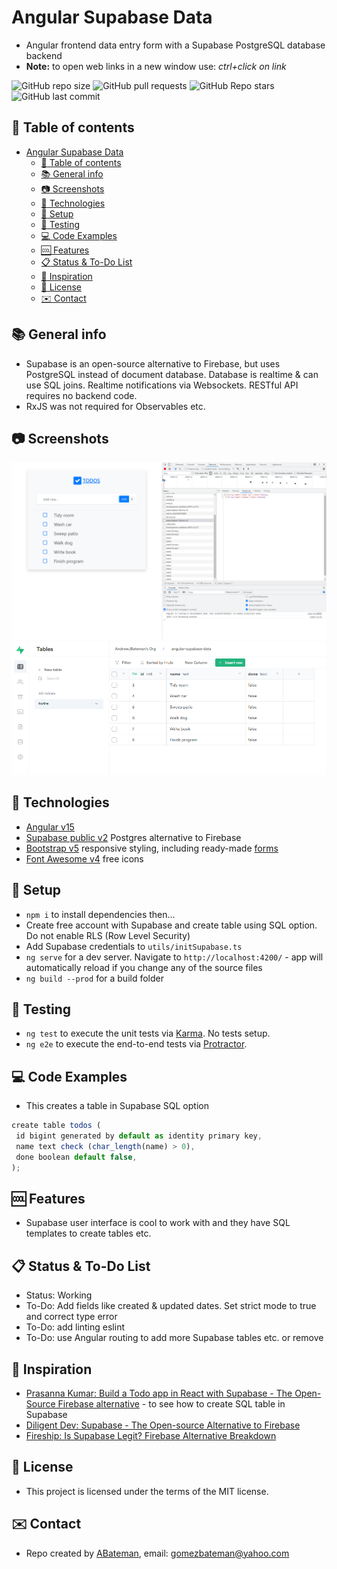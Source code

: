 # Angular Supabase Data

* Angular frontend data entry form with a Supabase PostgreSQL database backend
* **Note:** to open web links in a new window use: _ctrl+click on link_

![GitHub repo size](https://img.shields.io/github/repo-size/AndrewJBateman/angular-supabase-data?style=plastic)
![GitHub pull requests](https://img.shields.io/github/issues-pr/AndrewJBateman/angular-supabase-data?style=plastic)
![GitHub Repo stars](https://img.shields.io/github/stars/AndrewJBateman/angular-supabase-data?style=plastic)
![GitHub last commit](https://img.shields.io/github/last-commit/AndrewJBateman/angular-supabase-data?style=plastic)

## :page_facing_up: Table of contents

* [Angular Supabase Data](#angular-supabase-data)
  * [:page_facing_up: Table of contents](#page_facing_up-table-of-contents)
  * [:books: General info](#books-general-info)
  * [:camera: Screenshots](#camera-screenshots)
  * [:signal_strength: Technologies](#signal_strength-technologies)
  * [:floppy_disk: Setup](#floppy_disk-setup)
  * [:flashlight: Testing](#flashlight-testing)
  * [:computer: Code Examples](#computer-code-examples)
  * [:cool: Features](#cool-features)
  * [:clipboard: Status & To-Do List](#clipboard-status--to-do-list)
  * [:clap: Inspiration](#clap-inspiration)
  * [:file_folder: License](#file_folder-license)
  * [:envelope: Contact](#envelope-contact)

## :books: General info

* Supabase is an open-source alternative to Firebase, but uses PostgreSQL instead of document database. Database is realtime & can use SQL joins. Realtime notifications via Websockets. RESTful API requires no backend code.
* RxJS was not required for Observables etc.

## :camera: Screenshots

![Example screenshot](./img/table.png)
![Example screenshot](./img/supabase.png)

## :signal_strength: Technologies

* [Angular v15](https://angular.io/)
* [Supabase public v2](https://supabase.io/) Postgres alternative to Firebase
* [Bootstrap v5](https://getbootstrap.com/) responsive styling, including ready-made [forms](https://getbootstrap.com/docs/5.0/forms/overview/)
* [Font Awesome v4](https://fontawesome.com/v4.7/icons/) free icons

## :floppy_disk: Setup

* `npm i` to install dependencies then...
* Create free account with Supabase and create table using SQL option. Do not enable RLS (Row Level Security)
* Add Supabase credentials to `utils/initSupabase.ts`
* `ng serve` for a dev server. Navigate to `http://localhost:4200/` - app will automatically reload if you change any of the source files
* `ng build --prod` for a build folder

## :flashlight: Testing

* `ng test` to execute the unit tests via [Karma](https://karma-runner.github.io). No tests setup.
* `ng e2e` to execute the end-to-end tests via [Protractor](http://www.protractortest.org/).

## :computer: Code Examples

* This creates a table in Supabase SQL option

```typescript
create table todos (
 id bigint generated by default as identity primary key,
 name text check (char_length(name) > 0),
 done boolean default false,
);
```

## :cool: Features

* Supabase user interface is cool to work with and they have SQL templates to create tables etc.

## :clipboard: Status & To-Do List

* Status: Working
* To-Do: Add fields like created & updated dates. Set strict mode to true and correct type error
* To-Do: add linting eslint
* To-Do: use Angular routing to add more Supabase tables etc. or remove

## :clap: Inspiration

* [Prasanna Kumar: Build a Todo app in React with Supabase - The Open-Source Firebase alternative](https://blog.prasanna.codes/build-a-todo-app-in-react-with-supabase-the-open-source-firebase-alternative) - to see how to create SQL table in Supabase
* [Diligent Dev: Supabase - The Open-source Alternative to Firebase](https://www.youtube.com/watch?v=RpnDkUMNzK0)
* [Fireship: Is Supabase Legit? Firebase Alternative Breakdown](https://www.youtube.com/watch?v=WiwfiVdfRIc)

## :file_folder: License

* This project is licensed under the terms of the MIT license.

## :envelope: Contact

* Repo created by [ABateman](https://github.com/AndrewJBateman), email: gomezbateman@yahoo.com
